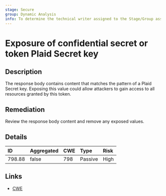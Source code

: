 ```yaml
---
stage: Secure
group: Dynamic Analysis
info: To determine the technical writer assigned to the Stage/Group associated with this page, see https://handbook.gitlab.com/handbook/product/ux/technical-writing/#assignments
---
```


# Exposure of confidential secret or token Plaid Secret key

## Description

The response body contains content that matches the pattern of a Plaid Secret key.
Exposing this value could allow attackers to gain access to all resources granted by this token.

## Remediation

Review the response body content and remove any exposed values.

## Details

| ID | Aggregated | CWE | Type | Risk |
|:---|:--------|:--------|:--------|:--------|
| 798.88 | false | 798 | Passive | High |

## Links

- [CWE](https://cwe.mitre.org/data/definitions/798.html)
